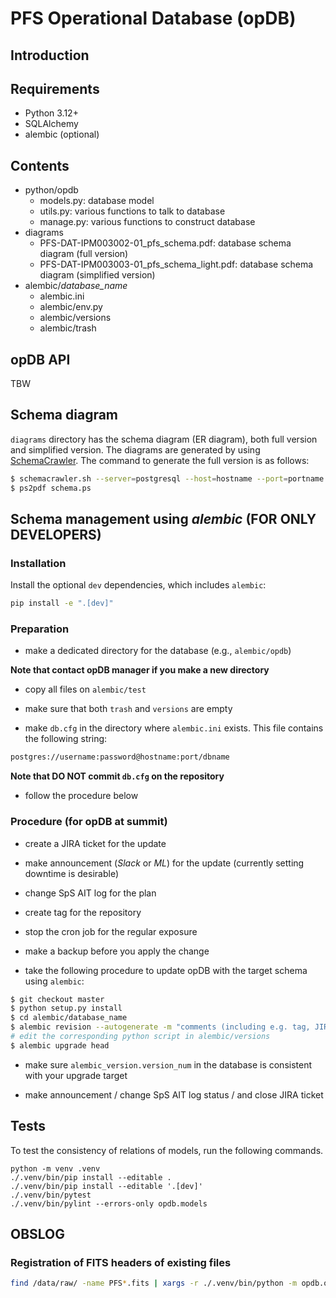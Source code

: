 # PFS Operational Database (opDB)

## Introduction

## Requirements
* Python 3.12+
* SQLAlchemy
* alembic (optional)

## Contents

* python/opdb
    * models.py: database model
    * utils.py: various functions to talk to database
    * manage.py: various functions to construct database
* diagrams
    * PFS-DAT-IPM003002-01_pfs_schema.pdf: database schema diagram (full version)
    * PFS-DAT-IPM003003-01_pfs_schema_light.pdf: database schema diagram (simplified version)
* alembic/*database_name*
    * alembic.ini
    * alembic/env.py
    * alembic/versions
    * alembic/trash

## opDB API

TBW

## Schema diagram
`diagrams` directory has the schema diagram (ER diagram), both full version and simplified version. The diagrams are generated by using <a href="https://www.schemacrawler.com/" target="_blank">SchemaCrawler</a>. The command to generate the full version is as follows:

```sh
$ schemacrawler.sh --server=postgresql --host=hostname --port=portname --database=dbname --schemas=public --user=username --password=password --info-level=standard --command=schema --log-level=CONFIG  --portable-names  --title='PFS Operational Database'  --output-format=ps2 --output-file=schema.ps --no-remarks
$ ps2pdf schema.ps
```

## Schema management using *alembic* (FOR ONLY DEVELOPERS)

### Installation

Install the optional `dev` dependencies, which includes `alembic`:

```sh
pip install -e ".[dev]"
```

### Preparation

* make a dedicated directory for the database (e.g., `alembic/opdb`) 

__Note that contact opDB manager if you make a new directory__

* copy all files on `alembic/test`

* make sure that both `trash` and `versions` are empty

* make `db.cfg` in the directory where `alembic.ini` exists. This file contains the following string:
```sh
postgres://username:password@hostname:port/dbname
```

__Note that DO NOT commit `db.cfg` on the repository__

* follow the procedure below

### Procedure (for opDB at summit)

* create a JIRA ticket for the update

* make announcement (_Slack_ or _ML_) for the update (currently setting downtime is desirable)

* change SpS AIT log for the plan

* create tag for the repository

* stop the cron job for the regular exposure

* make a backup before you apply the change

* take the following procedure to update opDB with the target schema using `alembic`:

```sh
$ git checkout master
$ python setup.py install
$ cd alembic/database_name
$ alembic revision --autogenerate -m "comments (including e.g. tag, JIRA ticket number)"
# edit the corresponding python script in alembic/versions
$ alembic upgrade head
```

* make sure `alembic_version.version_num` in the database is consistent with your upgrade target

* make announcement / change SpS AIT log status / and close JIRA ticket

## Tests

To test the consistency of relations of models, run the following commands.

```
python -m venv .venv
./.venv/bin/pip install --editable .
./.venv/bin/pip install --editable '.[dev]'
./.venv/bin/pytest
./.venv/bin/pylint --errors-only opdb.models
```

## OBSLOG

### Registration of FITS headers of existing files

```bash
find /data/raw/ -name PFS*.fits | xargs -r ./.venv/bin/python -m opdb.obslog -d postgresql://dbuser@dbhost/dbname --no-echo register --commit-each
```
